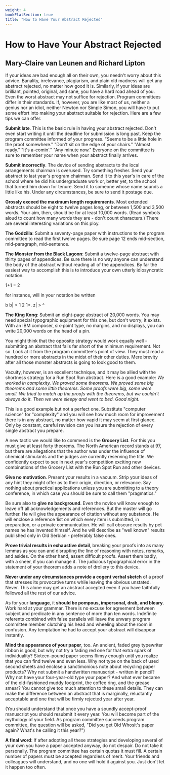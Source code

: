 ```yaml
---
weight: 4
bookFlatSection: true
title: "How to Have Your Abstract Rejected"
---
```


How to Have Your Abstract Rejected
==================================

Mary-Claire van Leunen and Richard Lipton
-----------------------------------------

If your ideas are bad enough all on their own, you needn't worry about this advice. Banality, irrelevance, plagiarism, and plain old madness will get any abstract rejected, no matter how good it is. Similarly, if your ideas are brilliant, pointed, original, and sane, you have a hard road ahead of you. Even the worst abstract may not suffice for rejection. Program committees differ in their standards. If, however, you are like most of us, neither a genius nor an idiot, neither Newton nor Simple Simon, you will have to put some effort into making your abstract suitable for rejection. Here are a few tips we can offer.

**Submit late**. This is the basic rule in having your abstract rejected. Don't even start writing it until the deadline for submission is long past. Keep the program committee informed of your progress. "Seems to be a little hole in the proof somewhere." "Don't sit on the edge of your chairs." "Almost ready." "It's a-comin'." "Any minute now." Everyone on the committee is sure to remember your name when your abstract finally arrives.

**Submit incorrectly**. The device of sending abstracts to the local arrangements chairman is overused. Try something fresher. Send your abstract to last year's program chairman. Send it to this year's in care of the school where he did his undergraduate work or, better yet, to the school that turned him down for tenure. Send it to someone whose name sounds a little like his. Under any circumstances, be sure to send it postage due.

**Grossly exceed the maximum length requirements**. Most extended abstracts should be eight to twelve pages long, or between 1,500 and 3,500 words. Your aim, then, should be for at least 10,000 words. (Read symbols aloud to count how many words they are - don't count characters.) There are several interesting variations on this ploy.

**The Godzilla**: Submit a seventy-page paper with instructions to the program committee to read the first twelve pages. Be sure page 12 ends mid-section, mid-paragraph, mid-sentence.

**The Monster from the Black Lagoon**: Submit a twelve-page abstract with thirty pages of appendices. Be sure there is no way anyone can understand the body of the abstract without reading all of the appendices. By far the easiest way to accomplish this is to introduce your own utterly idiosyncratic notation.

1+1 = 2

for instance, will in your notation be written

b
b| <
1 2 1\*.
z| > ^

**The King Kong**: Submit an eight-page abstract of 20,000 words. You may need special typographic equipment for this one, but don't worry; it exists. With an IBM composer, six-point type, no margins, and no displays, you can write 20,000 words on the head of a pin.

You might think that the opposite strategy would work equally well - submitting an abstract that falls far short of the minimum requirement. Not so. Look at it from the program committee's point of view. They must read a hundred or more abstracts in the midst of their other duties. Mere brevity after all those monster abstracts is going to look good to them.

Vacuity, however, is an excellent technique, and it may be allied with the shortness strategy for a Run Spot Run abstract. Here is a good example: _We worked in complexity. We proved some theorems. We proved some big theorems and some little theorems. Some proofs were big, some were small. We tried to match up the proofs with the theorems, but we couldn't always do it. Then we were sleepy and went to bed. Good night._

This is a good example but not a perfect one. Substitute "computer science" for "complexity" and you will see how much room for improvement there is in any abstract, no matter how vapid it may seem at first glance. Only by constant, careful revision can you insure the rejection of every single abstract you prepare.

A new tactic we would like to commend is the **Grocery List**. For this you must give at least forty theorems. The North American record stands at 97, but there are allegations that the author was under the influence of chemical stimulants and the judges are currently reserving the title. We confidently expect to see in next year's competition exciting new combinations of the Grocery List with the Run Spot Run and other devices.

**Give no motivation**. Present your results in a vacuum. Strip your ideas of any hint they might offer as to their origin, direction, or relevance. Say nothing about practical applications unless you are submitting to a theory conference, in which case you should be sure to call them "pragmatics."

Be sure also to **give no background**. Even the novice will know enough to leave off all acknowledgements and references. But the master will go further. He will give the appearance of citation without any substance. He will enclose a reference 1ist on which every item is submitted, in preparation, or a private communication. He will call obscure results by pet names he has invented himself. And he will describe as "well known" results published only in Old Serbian - preferably false ones.

**Prove trivial results in exhaustive detail**, breaking your proofs into as many lemmas as you can and disrupting the line of reasoning with notes, remarks, and asides. On the other hand, assert difficult proofs. Assert them badly, with a sneer, if you can manage it. The judicious typographical error in the statement of your theorem adds a note of drollery to this device.

**Never under any circumstances provide a cogent verbal sketch** of a proof that stresses its provocative turns while leaving the obvious unstated. Never. This alone may get an abstract accepted even if you have faithfully followed all the rest of our advice.

As for your **language**, it **should be pompous, impersonal, drab, and bleary**. Work hard at your grammar. There is no excuse for agreement between subject and predicate in any sentence of more than ten words. Indefinite referents combined with false parallels will leave the unwary program committee member clutching his head and wheeling about the room in confusion. Any temptation he had to accept your abstract will disappear instantly.

**Mind the appearance of your paper**, too. An ancient, faded grey typewriter ribbon is good, but why not try a fading red one for that extra spark of individuality? Sixteen-pound paper seems flimsy enough until you realize that you can find twelve and even less. Why not type on the back of used second sheets and enclose a sanctimonious note about recycling paper products? Why not submit a handwritten manuscript - written in pencil? Why not have your four-year-old type your paper? And what ever became of the old-fashioned muddy footprint, the coffee ring, and the grease smear? You cannot give too much attention to these small details. They can make the difference between an abstract that is marginally, reluctantly acceptable and one that will be firmly rejected year after year.

(You should understand that once you have a soundly accept-proof manuscript you should resubmit it every year. You will become part of the mythology of your field. As program committee succeeds program committee, the question will be asked, "Did you get Old Whosit's paper again? What's he calling it this year?")

**A final word**: If after adopting all these strategies and developing several of your own you have a paper accepted anyway, do not despair. Do not take it personally. The program committee has certain quotas it must fill. A certain number of papers must be accepted regardless of merit. Your friends and colleagues will understand, and no one will hold it against you. Just don't let it happen too often.
